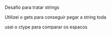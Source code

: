 Desafio para tratar strings

Utilizei o gets para conseguir pegar a string toda

usei o ctype para comparar os espacos

